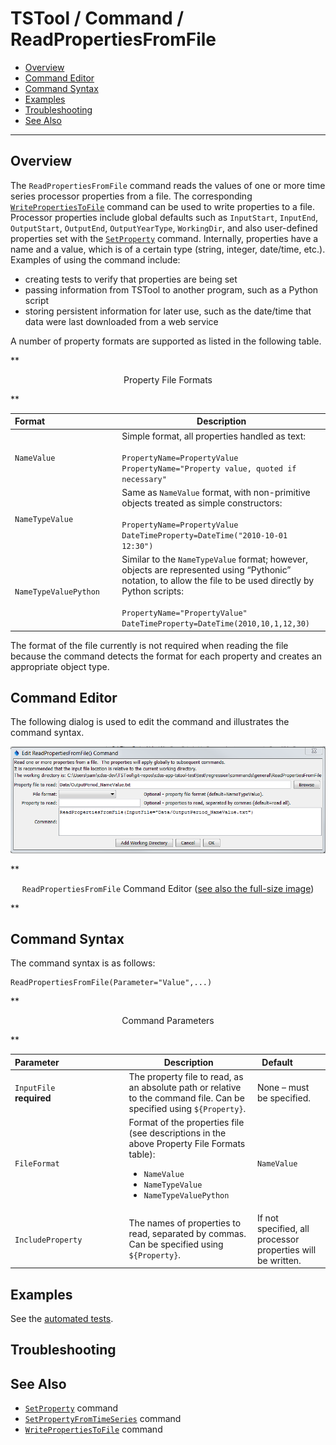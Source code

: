 # TSTool / Command / ReadPropertiesFromFile #

* [Overview](#overview)
* [Command Editor](#command-editor)
* [Command Syntax](#command-syntax)
* [Examples](#examples)
* [Troubleshooting](#troubleshooting)
* [See Also](#see-also)

-------------------------

## Overview ##

The `ReadPropertiesFromFile` command reads the values of one or more time series processor properties from a file.
The corresponding [`WritePropertiesToFile`](../WritePropertiesToFile/WritePropertiesToFile.md)
command can be used to write properties to a file.
Processor properties include global defaults such as `InputStart`, `InputEnd`,
`OutputStart`, `OutputEnd`, `OutputYearType`, `WorkingDir`,
and also user-defined properties set with the [`SetProperty`](../SetProperty/SetProperty.md) command.
Internally, properties have a name and a value, which is of a certain type
(string, integer, date/time, etc.).  Examples of using the command include:

* creating tests to verify that properties are being set
* passing information from TSTool to another program, such as a Python script
* storing persistent information for later use, such as the date/time that data were last downloaded from a web service

A number of property formats are supported as listed in the following table.

**<p style="text-align: center;">
Property File Formats
</p>**

| **Format**&nbsp;&nbsp;&nbsp;&nbsp;&nbsp;&nbsp;&nbsp;&nbsp;&nbsp;&nbsp;&nbsp;&nbsp;&nbsp;&nbsp;&nbsp;&nbsp;&nbsp;&nbsp;&nbsp;&nbsp;&nbsp;&nbsp;&nbsp;&nbsp;&nbsp;&nbsp;&nbsp;&nbsp;&nbsp; | **Description** |
|-----------------------|-----------------|
| `NameValue`           | Simple format, all properties handled as text:<br><br>`PropertyName=PropertyValue`<br>`PropertyName="Property value, quoted if necessary"` |
| `NameTypeValue`       | Same as `NameValue` format, with non-primitive objects treated as simple constructors:<br><br>`PropertyName=PropertyValue`<br>`DateTimeProperty=DateTime("2010-10-01 12:30")`|
| `NameTypeValuePython` | Similar to the `NameTypeValue` format; however, objects are represented using “Pythonic” notation, to allow the file to be used directly by Python scripts:<br><br>`PropertyName="PropertyValue"`<br>`DateTimeProperty=DateTime(2010,10,1,12,30)` |

The format of the file currently is not required when reading the file because
the command detects the format for each property and creates an appropriate object type. 

## Command Editor ##

The following dialog is used to edit the command and illustrates the command syntax.

![ReadPropertiesFromFile](ReadPropertiesFromFile.png)

**<p style="text-align: center;">
`ReadPropertiesFromFile` Command Editor (<a href="../ReadPropertiesFromFile.png">see also the full-size image</a>)
</p>**

## Command Syntax ##

The command syntax is as follows:

```text
ReadPropertiesFromFile(Parameter="Value",...)
```
**<p style="text-align: center;">
Command Parameters
</p>**

| **Parameter**&nbsp;&nbsp;&nbsp;&nbsp;&nbsp;&nbsp;&nbsp;&nbsp;&nbsp;&nbsp;&nbsp;&nbsp;&nbsp;&nbsp;&nbsp;&nbsp;&nbsp;&nbsp;&nbsp;&nbsp;&nbsp;&nbsp;&nbsp;&nbsp;&nbsp;&nbsp; | **Description** | **Default**&nbsp;&nbsp;&nbsp;&nbsp;&nbsp;&nbsp;&nbsp;&nbsp;&nbsp;&nbsp; |
| --------------|-----------------|----------------- |
|`InputFile`<br>**required**|The property file to read, as an absolute path or relative to the command file.  Can be specified using `${Property}`.|None – must be specified.|
|`FileFormat`|Format of the properties file (see descriptions in the above Property File Formats table):<ul><li>`NameValue`</li><li>`NameTypeValue`</li><li>`NameTypeValuePython`</li></ul>|`NameValue`|
|`IncludeProperty`|The names of properties to read, separated by commas.  Can be specified using `${Property}`.|If not specified, all processor properties will be written.|

## Examples ##

See the [automated tests](https://github.com/OpenCDSS/cdss-app-tstool-test/tree/master/test/regression/commands/general/ReadPropertiesFromFile).

## Troubleshooting ##

## See Also ##

* [`SetProperty`](../SetProperty/SetProperty.md) command
* [`SetPropertyFromTimeSeries`](../SetPropertyFromTimeSeries/SetPropertyFromTimeSeries.md) command
* [`WritePropertiesToFile`](../WritePropertiesToFile/WritePropertiesToFile.md) command
